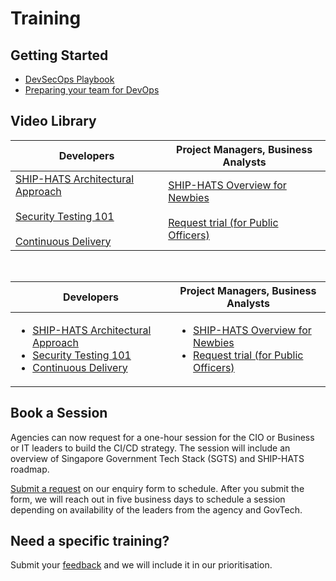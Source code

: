 # Training

## Getting Started
- [DevSecOps Playbook](https://docs.developer.tech.gov.sg/docs/devsecops-playbook/#/)
- [Preparing your team for DevOps](https://www.youtube.com/watch?v=wgW-8vvK5sMte) 

## Video Library 

| Developers | Project Managers, Business Analysts  |
| --- | ---|
| [SHIP-HATS Architectural Approach](https://www.youtube.com/watch?v=yiD4--KSdTI) <br><br>[Security Testing 101](https://www.youtube.com/watch?v=SVomPCqKGM4) <br><br>[Continuous Delivery](https://www.youtube.com/watch?v=DMMhqLKHLx0) <br> | [SHIP-HATS Overview for Newbies](https://www.youtube.com/watch?v=SVomPCqKGM4) <br><br>[Request trial (for Public Officers)](./subscription#11-can-i-request-for-a-trial-subscription)| 

<br>

| Developers | Project Managers, Business Analysts  |
| --- | ---|
| <ul><li>[SHIP-HATS Architectural Approach](https://www.youtube.com/watch?v=yiD4--KSdTI) </li><li>[Security Testing 101](https://www.youtube.com/watch?v=SVomPCqKGM4) </li><li>[Continuous Delivery](https://www.youtube.com/watch?v=DMMhqLKHLx0) </li></ul> | <ul><li>[SHIP-HATS Overview for Newbies](https://www.youtube.com/watch?v=SVomPCqKGM4) </li><li>[Request trial (for Public Officers)](./subscription#11-can-i-request-for-a-trial-subscription)</li></ul> 

## Book a Session

Agencies can now request for a one-hour session for the CIO or Business or IT leaders to build the CI/CD strategy. The session will include an overview of Singapore Government Tech Stack (SGTS) and SHIP-HATS roadmap.

[Submit a request](https://form.gov.sg/#!/6086619c7be16c0012b35281) on our enquiry form to schedule. After you submit the form, we will reach out in five business days to schedule a session depending on availability of the leaders from the agency and GovTech.

## Need a specific training? 

Submit your [feedback](https://form.gov.sg/#!/6086619c7be16c0012b35281) and we will include it in our prioritisation.  